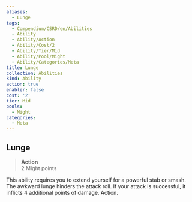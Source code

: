 ```yaml
---
aliases:
  - Lunge
tags:
  - Compendium/CSRD/en/Abilities
  - Ability
  - Ability/Action
  - Ability/Cost/2
  - Ability/Tier/Mid
  - Ability/Pool/Might
  - Ability/Categories/Meta
title: Lunge
collection: Abilities
kind: Ability
action: true
enabler: false
cost: '2'
tier: Mid
pools:
  - Might
categories:
  - Meta
---
```

## Lunge  
>**Action**  
>2 Might points
  
This ability requires you to extend yourself for a powerful stab or smash. The awkward lunge hinders the attack roll. If your attack is successful, it inflicts 4 additional points of damage. Action.
